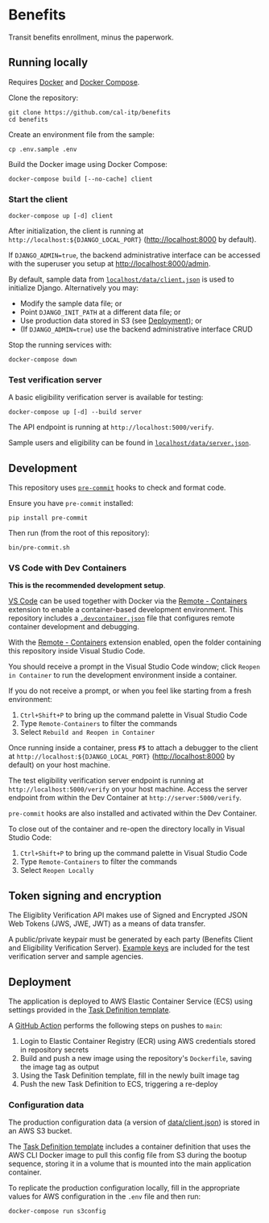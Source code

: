 # Benefits

Transit benefits enrollment, minus the paperwork.

## Running locally

Requires [Docker][docker] and [Docker Compose][docker-compose].

Clone the repository:

```console
git clone https://github.com/cal-itp/benefits
cd benefits
```

Create an environment file from the sample:

```console
cp .env.sample .env
```

Build the Docker image using Docker Compose:

```console
docker-compose build [--no-cache] client
```

### Start the client

```console
docker-compose up [-d] client
```

After initialization, the client is running at `http://localhost:${DJANGO_LOCAL_PORT}` (<http://localhost:8000> by default).

If `DJANGO_ADMIN=true`, the backend administrative interface can be accessed with the superuser you setup at
<http://localhost:8000/admin>.

By default, sample data from [`localhost/data/client.json`](./localhost/data/client.json) is used to initialize Django.
Alternatively you may:

* Modify the sample data file; or
* Point `DJANGO_INIT_PATH` at a different data file; or
* Use production data stored in S3 (see [Deployment](#deployment)); or
* (If `DJANGO_ADMIN=true`) use the backend administrative interface CRUD

Stop the running services with:

```console
docker-compose down
```

### Test verification server

A basic eligibility verification server is available for testing:

```console
docker-compose up [-d] --build server
```

The API endpoint is running at `http://localhost:5000/verify`.

Sample users and eligibility can be found in [`localhost/data/server.json`](./localhost/data/server.json).

## Development

This repository uses [`pre-commit`][pre-commit] hooks to check and format code.

Ensure you have `pre-commit` installed:

```console
pip install pre-commit
```

Then run (from the root of this repository):

```console
bin/pre-commit.sh
```

### VS Code with Dev Containers

**This is the recommended development setup**.

[VS Code][vscode] can be used together with Docker via the [Remote - Containers][vscode-containers] extension to enable a
container-based development environment. This repository includes a [`.devcontainer.json`][config-file] file that configures
remote container development and debugging.

With the [Remote - Containers][vscode-containers] extension enabled, open the folder containing this repository inside Visual
Studio Code.

You should receive a prompt in the Visual Studio Code window; click `Reopen in Container` to run the development environment
inside a container.

If you do not receive a prompt, or when you feel like starting from a fresh environment:

1. `Ctrl+Shift+P` to bring up the command palette in Visual Studio Code
1. Type `Remote-Containers` to filter the commands
1. Select `Rebuild and Reopen in Container`

Once running inside a container, press **`F5`** to attach a debugger to the client at `http://localhost:${DJANGO_LOCAL_PORT}`
(<http://localhost:8000> by default) on your host machine.

The test eligibility verification server endpoint is running at `http://localhost:5000/verify` on your host machine.
Access the server endpoint from within the Dev Container at `http://server:5000/verify`.

`pre-commit` hooks are also installed and activated within the Dev Container.

To close out of the container and re-open the directory locally in Visual Studio Code:

1. `Ctrl+Shift+P` to bring up the command palette in Visual Studio Code
1. Type `Remote-Containers` to filter the commands
1. Select `Reopen Locally`

## Token signing and encryption

The Eligiblity Verification API makes use of Signed and Encrypted JSON Web Tokens (JWS, JWE, JWT) as a means of data transfer.

A public/private keypair must be generated by each party (Benefits Client and Eligibility Verification Server). [Example keys](./keys)
are included for the test verification server and sample agencies.

## Deployment

The application is deployed to AWS Elastic Container Service (ECS) using settings provided in the
[Task Definition template][ecs-task-definition].

A [GitHub Action](.github/workflows/deploy-ecs.yml) performs the following steps on pushes to `main`:

1. Login to Elastic Container Registry (ECR) using AWS credentials stored in repository secrets
1. Build and push a new image using the repository's `Dockerfile`, saving the image tag as output
1. Using the Task Definition template, fill in the newly built image tag
1. Push the new Task Definition to ECS, triggering a re-deploy

### Configuration data

The production configuration data (a version of [data/client.json](./data/client.json)) is stored in an AWS S3 bucket.

The [Task Definition template][ecs-task-definition] includes a container definition that uses the AWS CLI
Docker image to pull this config file from S3 during the bootup sequence, storing it in a volume that is mounted into the main
application container.

To replicate the production configuration locally, fill in the appropriate values for AWS configuration in the `.env` file and
then run:

```console
docker-compose run s3config
```

[config-file]: ./.devcontainer.json
[ecs-task-definition]: ./.aws/ecs-task-definition.json
[docker]: https://docs.docker.com/
[docker-compose]: https://docs.docker.com/compose/
[vscode]: https://code.visualstudio.com/
[pre-commit]: https://pre-commit.com/
[vscode-containers]: https://code.visualstudio.com/docs/remote/containers
